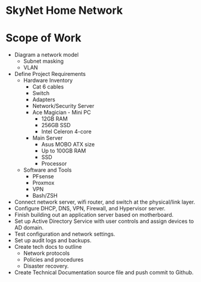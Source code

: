 # SkyNet Home Network

# Scope of Work
- Diagram a network model 
  - Subnet masking
  - VLAN
- Define Project Requirements
  - Hardware Inventory
    - Cat 6 cables
    - Switch
    - Adapters 
    - Network/Security Server
    - Ace Magician - Mini PC
      - 12GB RAM
      - 256GB SSD
      - Intel Celeron 4-core
    - Main Server
      - Asus MOBO ATX size
      - Up to 100GB RAM
      - SSD
      - Processor 
  - Software and Tools
    - PFsense
    - Proxmox
    - VPN
    - Bash/ZSH
- Connect network server, wifi router, and switch at the physical/link layer.
- Configure DHCP, DNS, VPN, Firewall, and Hypervisor server.
- Finish building out an application server based on motherboard. 
- Set up Active Directory Service with user controls and assign devices to AD domain.
- Test configuration and network settings.
- Set up audit logs and backups.
- Create tech docs to outline
  - Network protocols
  - Policies and procedures
  - Disaster recovery.
- Create Technical Documentation source file and push commit to Github.

 
   
